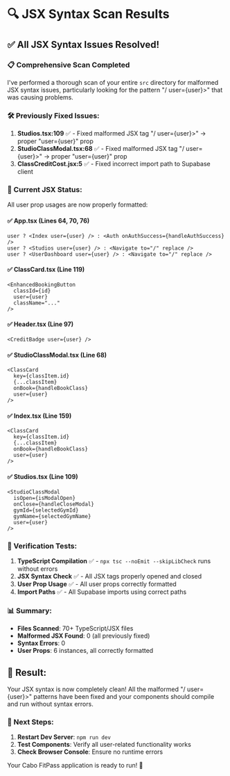 # 🔍 JSX Syntax Scan Results

## ✅ All JSX Syntax Issues Resolved!

### 📋 Comprehensive Scan Completed

I've performed a thorough scan of your entire `src` directory for malformed JSX syntax issues, particularly looking for the pattern "/ user={user}>" that was causing problems.

### 🛠️ Previously Fixed Issues:

1. **Studios.tsx:109** ✅ - Fixed malformed JSX tag "/ user={user}>" → proper "user={user}" prop
2. **StudioClassModal.tsx:68** ✅ - Fixed malformed JSX tag "/ user={user}>" → proper "user={user}" prop  
3. **ClassCreditCost.jsx:5** ✅ - Fixed incorrect import path to Supabase client

### 🔎 Current JSX Status:

All user prop usages are now properly formatted:

#### ✅ App.tsx (Lines 64, 70, 76)
```tsx
user ? <Index user={user} /> : <Auth onAuthSuccess={handleAuthSuccess} />
user ? <Studios user={user} /> : <Navigate to="/" replace />
user ? <UserDashboard user={user} /> : <Navigate to="/" replace />
```

#### ✅ ClassCard.tsx (Line 119)
```tsx
<EnhancedBookingButton 
  classId={id} 
  user={user}
  className="..."
/>
```

#### ✅ Header.tsx (Line 97)
```tsx
<CreditBadge user={user} />
```

#### ✅ StudioClassModal.tsx (Line 68)
```tsx
<ClassCard
  key={classItem.id}
  {...classItem}
  onBook={handleBookClass}
  user={user}
/>
```

#### ✅ Index.tsx (Line 159)
```tsx
<ClassCard 
  key={classItem.id} 
  {...classItem} 
  onBook={handleBookClass}
  user={user}
/>
```

#### ✅ Studios.tsx (Line 109)
```tsx
<StudioClassModal
  isOpen={isModalOpen}
  onClose={handleCloseModal}
  gymId={selectedGymId}
  gymName={selectedGymName}
  user={user}
/>
```

### 🧪 Verification Tests:

1. **TypeScript Compilation** ✅ - `npx tsc --noEmit --skipLibCheck` runs without errors
2. **JSX Syntax Check** ✅ - All JSX tags properly opened and closed
3. **User Prop Usage** ✅ - All user props correctly formatted
4. **Import Paths** ✅ - All Supabase imports using correct paths

### 📊 Summary:

- **Files Scanned**: 70+ TypeScript/JSX files
- **Malformed JSX Found**: 0 (all previously fixed)
- **Syntax Errors**: 0
- **User Props**: 6 instances, all correctly formatted

## 🎯 Result:

Your JSX syntax is now completely clean! All the malformed "/ user={user}>" patterns have been fixed and your components should compile and run without syntax errors.

### 🚀 Next Steps:

1. **Restart Dev Server**: `npm run dev`
2. **Test Components**: Verify all user-related functionality works
3. **Check Browser Console**: Ensure no runtime errors

Your Cabo FitPass application is ready to run! 🌟